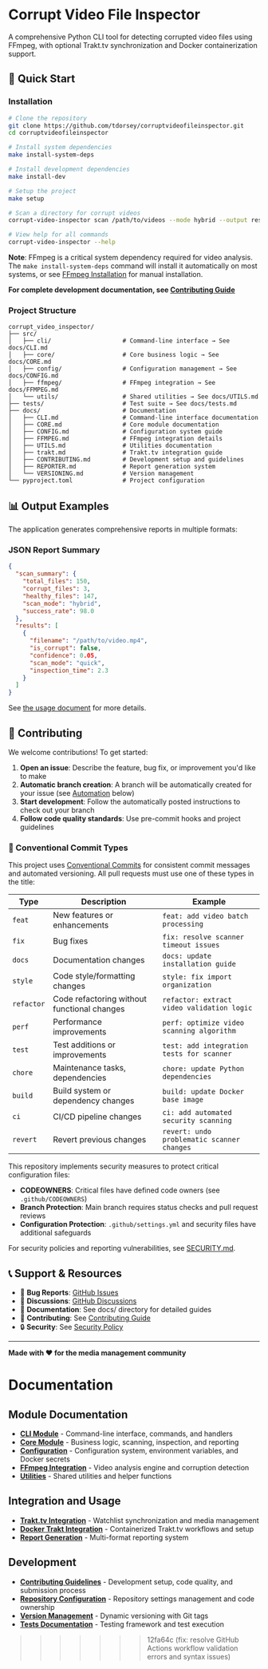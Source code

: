 # Corrupt Video File Inspector

A comprehensive Python CLI tool for detecting corrupted video files using FFmpeg, with optional Trakt.tv synchronization and Docker containerization support.

## 🚀 Quick Start

### Installation

```bash
# Clone the repository
git clone https://github.com/tdorsey/corruptvideofileinspector.git
cd corruptvideofileinspector

# Install system dependencies
make install-system-deps

# Install development dependencies
make install-dev

# Setup the project
make setup
```


```bash
# Scan a directory for corrupt videos
corrupt-video-inspector scan /path/to/videos --mode hybrid --output results.json

# View help for all commands
corrupt-video-inspector --help
```

**Note**: FFmpeg is a critical system dependency required for video analysis. The `make install-system-deps` command will install it automatically on most systems, or see [FFmpeg Installation](https://ffmpeg.org/download.html) for manual installation.

**For complete development documentation, see [Contributing Guide](docs/CONTRIBUTING.md)**

### Project Structure

```
corrupt_video_inspector/
├── src/
│   ├── cli/                    # Command-line interface → See docs/CLI.md
│   ├── core/                   # Core business logic → See docs/CORE.md
│   ├── config/                 # Configuration management → See docs/CONFIG.md
│   ├── ffmpeg/                 # FFmpeg integration → See docs/FFMPEG.md
│   └── utils/                  # Shared utilities → See docs/UTILS.md
├── tests/                      # Test suite → See docs/tests.md
├── docs/                       # Documentation
│   ├── CLI.md                  # Command-line interface documentation
│   ├── CORE.md                 # Core module documentation
│   ├── CONFIG.md               # Configuration system guide
│   ├── FFMPEG.md               # FFmpeg integration details
│   ├── UTILS.md                # Utilities documentation
│   ├── trakt.md                # Trakt.tv integration guide
│   ├── CONTRIBUTING.md         # Development setup and guidelines
│   ├── REPORTER.md             # Report generation system
│   └── VERSIONING.md           # Version management
└── pyproject.toml              # Project configuration
```

## 📊 Output Examples

The application generates comprehensive reports in multiple formats:

### JSON Report Summary
```json
{
  "scan_summary": {
    "total_files": 150,
    "corrupt_files": 3,
    "healthy_files": 147,
    "scan_mode": "hybrid",
    "success_rate": 98.0
  },
  "results": [
    {
      "filename": "/path/to/video.mp4",
      "is_corrupt": false,
      "confidence": 0.05,
      "scan_mode": "quick",
      "inspection_time": 2.3
    }
  ]
}
```

See [the usage document](docs/usage.md) for more details.

## 🤝 Contributing

We welcome contributions! To get started:

1. **Open an issue**: Describe the feature, bug fix, or improvement you'd like to make
2. **Automatic branch creation**: A branch will be automatically created for your issue (see [Automation](#-automation) below)
3. **Start development**: Follow the automatically posted instructions to check out your branch
4. **Follow code quality standards**: Use pre-commit hooks and project guidelines

### 📝 Conventional Commit Types

This project uses [Conventional Commits](https://www.conventionalcommits.org/) for consistent commit messages and automated versioning. All pull requests must use one of these types in the title:

| Type | Description | Example |
|------|-------------|---------|
| `feat` | New features or enhancements | `feat: add video batch processing` |
| `fix` | Bug fixes | `fix: resolve scanner timeout issues` |
| `docs` | Documentation changes | `docs: update installation guide` |
| `style` | Code style/formatting changes | `style: fix import organization` |
| `refactor` | Code refactoring without functional changes | `refactor: extract video validation logic` |
| `perf` | Performance improvements | `perf: optimize video scanning algorithm` |
| `test` | Test additions or improvements | `test: add integration tests for scanner` |
| `chore` | Maintenance tasks, dependencies | `chore: update Python dependencies` |
| `build` | Build system or dependency changes | `build: update Docker base image` |
| `ci` | CI/CD pipeline changes | `ci: add automated security scanning` |
| `revert` | Revert previous changes | `revert: undo problematic scanner changes` |

This repository implements security measures to protect critical configuration files:

- **CODEOWNERS**: Critical files have defined code owners (see `.github/CODEOWNERS`)
- **Branch Protection**: Main branch requires status checks and pull request reviews
- **Configuration Protection**: `.github/settings.yml` and security files have additional safeguards

For security policies and reporting vulnerabilities, see [SECURITY.md](SECURITY.md).

## 📞 Support & Resources

- 🐛 **Bug Reports**: [GitHub Issues](https://github.com/tdorsey/corruptvideofileinspector/issues)
- 💬 **Discussions**: [GitHub Discussions](https://github.com/tdorsey/corruptvideofileinspector/discussions)
- 📖 **Documentation**: See docs/ directory for detailed guides
- 🔄 **Contributing**: See [Contributing Guide](docs/CONTRIBUTING.md)
- 🔒 **Security**: See [Security Policy](SECURITY.md)

---

**Made with ❤️ for the media management community**

# Documentation

## Module Documentation

- **[CLI Module](docs/CLI.md)** - Command-line interface, commands, and handlers
- **[Core Module](docs/CORE.md)** - Business logic, scanning, inspection, and reporting
- **[Configuration](docs/CONFIG.md)** - Configuration system, environment variables, and Docker secrets
- **[FFmpeg Integration](docs/FFMPEG.md)** - Video analysis engine and corruption detection
- **[Utilities](docs/UTILS.md)** - Shared utilities and helper functions

## Integration and Usage

- **[Trakt.tv Integration](docs/trakt.md)** - Watchlist synchronization and media management
- **[Docker Trakt Integration](docs/DOCKER_TRAKT.md)** - Containerized Trakt.tv workflows and setup
- **[Report Generation](docs/REPORTER.md)** - Multi-format reporting system

## Development

- **[Contributing Guidelines](docs/CONTRIBUTING.md)** - Development setup, code quality, and submission process
- **[Repository Configuration](docs/REPOSITORY_CONFIGURATION.md)** - Repository settings management and code ownership
- **[Version Management](docs/VERSIONING.md)** - Dynamic versioning with Git tags
- **[Tests Documentation](docs/tests.md)** - Testing framework and test execution

[CI Badge]: https://github.com/rhysd/actionlint/workflows/CI/badge.svg?branch=main&event=push
[CI]: https://github.com/rhysd/actionlint/actions?query=workflow%3ACI+branch%3Amain
[api-badge]: https://pkg.go.dev/badge/github.com/rhysd/actionlint.svg
[apidoc]: https://pkg.go.dev/github.com/rhysd/actionlint
[repo]: https://github.com/rhysd/actionlint
[playground]: https://rhysd.github.io/actionlint/
[shellcheck]: https://github.com/koalaman/shellcheck
[pyflakes]: https://github.com/PyCQA/pyflakes
[act]: https://github.com/nektos/act
[syntax-doc]: https://docs.github.com/en/actions/reference/workflow-syntax-for-github-actions
[filter-pattern-doc]: https://docs.github.com/en/actions/using-workflows/workflow-syntax-for-github-actions#filter-pattern-cheat-sheet
[script-injection-doc]: https://docs.github.com/en/actions/learn-github-actions/security-hardening-for-github-actions#understanding-the-risk-of-script-injections
[issue-form]: https://github.com/rhysd/actionlint/issues/new
[releases]: https://github.com/rhysd/actionlint/releases
>>>>>>> 12fa64c (fix: resolve GitHub Actions workflow validation errors and syntax issues)
